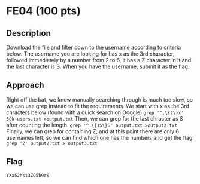# FE04 (100 pts)

## Description
Download the file and filter down to the username according to criteria below.
The username you are looking for has x as the 3rd character, followed immediately by a number from 2 to 6, it has a Z character in it and the last character is S.
When you have the username, submit it as the flag.

## Approach
Right off the bat, we know manually searching through is much too slow, so we can use grep instead to fit the requirements. We start with x as the 3rd chracters below (found with a quick search on Google)
`grep '^.\{2\}x' 50k-users.txt >output.txt`
Then, we can grep for the last chracter as S after counting the length.
`grep '^.\{15\}S' output.txt >output2.txt`
Finally, we can grep for containing Z, and at this point there are only 6 usernames left, so we can find which one has the numbers and get the flag!
`grep 'Z' output2.txt > output3.txt`

## Flag
`YXx52hsi3ZQ5b9rS`
